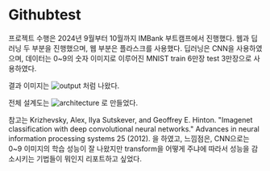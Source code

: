 # Githubtest
 
프로젝트 수행은 2024년 9월부터 10월까지 IMBank 부트캠프에서 진행했다. 웹과 딥러닝 두 부분을 진행했으며, 웹 부분은 플라스크를 사용했다.
딥러닝은 CNN을 사용하였으며, 데이터는 0~9의 숫자 이미지로 이루어진 MNIST train 6만장 test 3만장으로 사용하였다. 

결과 이미지는
![output](https://github.com/user-attachments/assets/7175d31f-e7e2-4563-a8e7-b3b81c840c50) 처럼 나왔다.

전체 설계도는 
![architecture](https://github.com/user-attachments/assets/87f14bfc-10a5-468e-a7cb-69c819c7d85e) 로 만들었다. 

참고는 Krizhevsky, Alex, Ilya Sutskever, and Geoffrey E. Hinton. "Imagenet classification with deep convolutional neural networks." Advances in neural information processing systems 25 (2012). 을 하였고, 
느낌점은, CNN으로는 0~9 이미지의 학습 성능이 잘 나왔지만 transform을 어떻게 주냐에 따라서 성능을 감소시키는 기법들이 뭐인지 리포트하고 싶었다.
